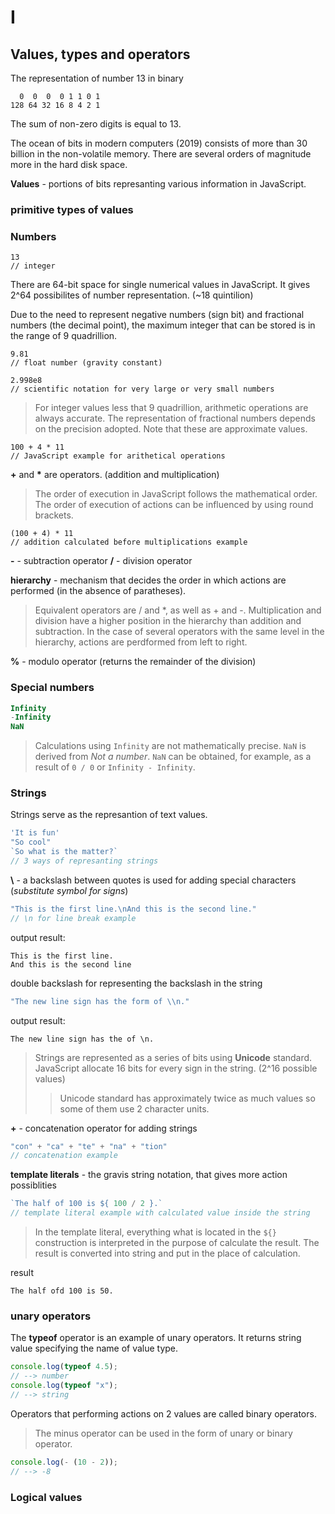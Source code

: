 # I
## Values, types and operators

The representation of number 13 in binary

```
  0  0  0  0 1 1 0 1
128 64 32 16 8 4 2 1
```

The sum of non-zero digits is equal to 13.

The ocean of bits in modern computers (2019) consists of more than 30 billion in the non-volatile memory.
There are several orders of magnitude more in the hard disk space.

**Values** - portions of bits represanting various information in JavaScript.

### primitive types of values
### Numbers

```
13
// integer
```

There are 64-bit space for single numerical values in JavaScript.
It gives 2^64 possibilites of number representation. (~18 quintilion)

Due to the need to represent negative numbers (sign bit) and fractional numbers (the decimal point), the maximum integer that can be stored is in the range of 9 quadrillion.

```
9.81
// float number (gravity constant)
```

```
2.998e8
// scientific notation for very large or very small numbers
```

> For integer values less that 9 quadrillion, arithmetic operations are always accurate.
> The representation of fractional numbers depends on the precision adopted.
> Note that these are approximate values.

```
100 + 4 * 11
// JavaScript example for arithetical operations
```

**+** and __*__ are operators. (addition and multiplication)

> The order of execution in JavaScript follows the mathematical order.
> The order of execution of actions can be influenced by using round brackets.

```
(100 + 4) * 11
// addition calculated before multiplications example
```

**-** - subtraction operator
**/** - division operator

**hierarchy** - mechanism that decides the order in which actions are performed (in the absence of paratheses).

> Equivalent operators are / and *, as well as + and -.
> Multiplication and division have a higher position in the hierarchy than addition and subtraction.
> In the case of several operators with the same level in the hierarchy, actions are perdformed from left to right.

**%** - modulo operator (returns the remainder of the division)

### Special numbers

```js
Infinity
-Infinity
NaN
```

> Calculations using `Infinity` are not mathematically precise.
> `NaN` is derived from *Not a number*.
> `NaN` can be obtained, for example, as a result of `0 / 0` or `Infinity - Infinity`.

### Strings

Strings serve as the represantion of text values.

```js
'It is fun'
"So cool"
`So what is the matter?`
// 3 ways of represanting strings
```

**\\** - a backslash between quotes is used for adding special characters (*substitute symbol for signs*)

```js
"This is the first line.\nAnd this is the second line."
// \n for line break example
```

output result:

```
This is the first line.
And this is the second line
```

double backslash for representing the backslash in the string

```js
"The new line sign has the form of \\n."
```

output result:

```
The new line sign has the of \n.
```

> Strings are represented as a series of bits using **Unicode** standard.
> JavaScript allocate 16 bits for every sign in the string. (2^16 possible values)
>> Unicode standard has approximately twice as much values so some of them use 2 character units.

**+** - concatenation operator for adding strings

```js
"con" + "ca" + "te" + "na" + "tion"
// concatenation example
```

**template literals** - the gravis string notation, that gives more action possiblities

```js
`The half of 100 is ${ 100 / 2 }.`
// template literal example with calculated value inside the string
```

> In the template literal, everything what is located in the `${}` construction is interpreted in the purpose of calculate the result.
> The result is converted into string and put in the place of calculation.

result

```
The half ofd 100 is 50.
```

### unary operators

The **typeof** operator is an example of unary operators.
It returns string value specifying the name of value type.

```js
console.log(typeof 4.5);
// --> number
console.log(typeof "x");
// --> string
```

Operators that performing actions on 2 values are called binary operators.

> The minus operator can be used in the form of unary or binary operator.

```js
console.log(- (10 - 2));
// --> -8
```

### Logical values

